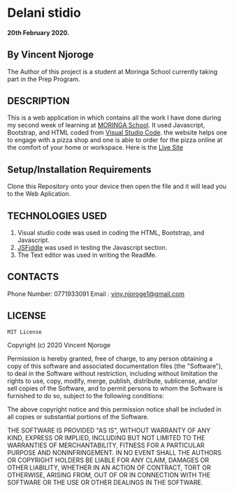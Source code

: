 # Delani stidio
#### 20th February 2020.
## By Vincent Njoroge
The Author of this project is a student at Moringa School currently taking part in the Prep Program.

## DESCRIPTION
This is a web application in which contains all the work I have done during my second week of learning at [MORINGA School](https://moringaschool.com/). It used Javascript, Bootstrap, and HTML coded from [Visual Studio Code](https://code.visualstudio.com/).
the website helps one to engage with a pizza shop and one is able to order for the pizza online at the comfort of your home or workspace.
Here is the [Live Site](https:///)

## Setup/Installation Requirements
Clone this Repository onto your device then open the file and it will lead you to the Web Aplication.

## TECHNOLOGIES USED
1. Visual studio code was used in coding the HTML, Bootstrap, and Javascript.
2. [JSFiddle](https://jsfiddle.net/) was used in testing the Javascript section.
3. The Text editor was used in writing the ReadMe.

## CONTACTS
Phone Number: 0771933091
Email : viny.njoroge1@gmail.com

## LICENSE
    MIT License


Copyright (c) 2020 Vincent Njoroge

Permission is hereby granted, free of charge, to any person obtaining a copy
of this software and associated documentation files (the "Software"), to deal
in the Software without restriction, including without limitation the rights
to use, copy, modify, merge, publish, distribute, sublicense, and/or sell
copies of the Software, and to permit persons to whom the Software is
furnished to do so, subject to the following conditions:


The above copyright notice and this permission notice shall be included in all
copies or substantial portions of the Software.


THE SOFTWARE IS PROVIDED "AS IS", WITHOUT WARRANTY OF ANY KIND, EXPRESS OR
IMPLIED, INCLUDING BUT NOT LIMITED TO THE WARRANTIES OF MERCHANTABILITY,
FITNESS FOR A PARTICULAR PURPOSE AND NONINFRINGEMENT. IN NO EVENT SHALL THE
AUTHORS OR COPYRIGHT HOLDERS BE LIABLE FOR ANY CLAIM, DAMAGES OR OTHER
LIABILITY, WHETHER IN AN ACTION OF CONTRACT, TORT OR OTHERWISE, ARISING FROM,
OUT OF OR IN CONNECTION WITH THE SOFTWARE OR THE USE OR OTHER DEALINGS IN THE
SOFTWARE.